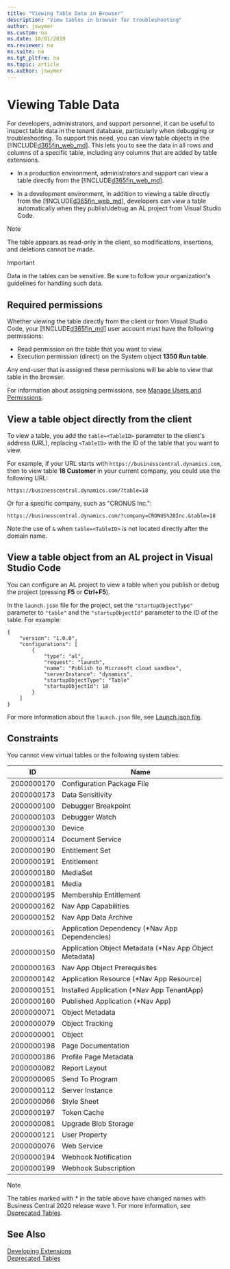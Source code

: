 ```yaml
---
title: "Viewing Table Data in Browser"
description: "View tables in browser for troubleshooting"
author: jswymer
ms.custom: na
ms.date: 10/01/2019
ms.reviewer: na
ms.suite: na
ms.tgt_pltfrm: na
ms.topic: article
ms.author: jswymer
---
```


# Viewing Table Data

For developers, administrators, and support personnel, it can be useful to inspect table data in the tenant database, particularly when debugging or troubleshooting. To support this need, you can view table objects in the [!INCLUDE[d365fin_web_md](includes/d365fin_web_md.md)]. This lets you to see the data in all rows and columns of a specific table, including any columns that are added by table extensions.

- In a production environment, administrators and support can view a table directly from the [!INCLUDE[d365fin_web_md](includes/d365fin_web_md.md)].

- In a development environment, in addition to viewing a table directly from the [!INCLUDE[d365fin_web_md](includes/d365fin_web_md.md)], developers can view a table automatically when they publish/debug an AL project from Visual Studio Code.

> [!NOTE]  
> The table appears as read-only in the client, so modifications, insertions, and deletions cannot be made.

> [!IMPORTANT]  
> Data in the tables can be sensitive. Be sure to follow your organization's guidelines for handling such data. 

## Required permissions
Whether viewing the table directly from the client or from Visual Studio Code, your [!INCLUDE[d365fin_md](includes/d365fin_md.md)] user account must have the following permissions:

- Read permission on the table that you want to view.
- Execution permission (direct) on the System object **1350 Run table**.

Any end-user that is assigned these permissions will be able to view that table in the browser.

For information about assigning permissions, see [Manage Users and Permissions](/dynamics365/financials/ui-how-users-permissions).
 
## View a table object directly from the client
To view a table, you add the `table=<TableID>` parameter to the client's address (URL), replacing `<TableID>` with the ID of the table that you want to view.

For example, if your URL starts with `https://businesscentral.dynamics.com`, then to view table **18 Customer** in your current company, you could use the following URL:

```
https://businesscentral.dynamics.com/?table=18

```

Or for a specific company, such as "CRONUS Inc.":

```
https://businesscentral.dynamics.com/?company=CRONUS%20Inc.&table=18

```

Note the use of `&` when `table=<TableID>` is not located directly after the domain name.

## View a table object from an AL project in Visual Studio Code
You can configure an AL project to view a table when you publish or debug the project (pressing **F5** or **Ctrl+F5**). 

In the `launch.json` file for the project, set the `"startupObjectType"` parameter to `"table"` and the `"startupObjectId"` parameter to the ID of the table. For example:

```
{
    "version": "1.0.0",
    "configurations": [
        {
            "type": "al",
            "request": "launch",
            "name": "Publish to Microsoft cloud sandbox",
            "serverInstance": "dynamics",
            "startupObjectType": "Table"
            "startupObjectId": 18
        }
    ]
} 

```

For more information about the `launch.json` file, see [Launch.json file](devenv-json-files.md#Launchjson).
<!--
U
sers: 
Must have read access to the table 
Must have execute permission on the Run Table System object 
Developers: 
Can only run a table through the web client so they require the same permissions 
Can set StartupObjectId to the ID of the table they want to inspect and StartupObjectType to "Table" and press Ctrl+F5 from VSCode to open the page. 
 
Append '?AID=FIN&table={YourTableId}'    
 
Limitations: 
By design: Nobody can access Internal tables, independent of permissions 
Known limitation: Viewing and scrolling through large tables has bad performance characteristics. 

-->
## Constraints
You cannot view virtual tables or the following system tables:

|  ID  |  Name  |
|------|--------|
| 2000000170 |Configuration Package File|
| 2000000173 |Data Sensitivity|
| 2000000100 |Debugger Breakpoint|
| 2000000103 |Debugger Watch|
| 2000000130 |Device|
| 2000000114 |Document Service|
| 2000000190 |Entitlement Set|
| 2000000191 |Entitlement|
| 2000000180 |MediaSet|
| 2000000181 |Media|
| 2000000195 |Membership Entitlement|
| 2000000162 |Nav App Capabilities|
| 2000000152 |Nav App Data Archive|
| 2000000161 |Application Dependency (*Nav App Dependencies)|
| 2000000150 |Application Object Metadata (*Nav App Object Metadata)|
| 2000000163 |Nav App Object Prerequisites|
| 2000000142 |Application Resource (*Nav App Resource)|
| 2000000151 |Installed Application (*Nav App TenantApp)|
| 2000000160 |Published Application (*Nav App)|
| 2000000071 |Object Metadata|
| 2000000079 |Object Tracking|
| 2000000001 |Object|
| 2000000198 |Page Documentation|
| 2000000186 |Profile Page Metadata|
| 2000000082 |Report Layout|
| 2000000065 |Send To Program|
| 2000000112 |Server Instance|
| 2000000066 |Style Sheet|
| 2000000197 |Token Cache|
| 2000000081 |Upgrade Blob Storage|
| 2000000121 |User Property|
| 2000000076 |Web Service|
| 2000000194 |Webhook Notification|
| 2000000199 |Webhook Subscription|

> [!NOTE]  
> The tables marked with * in the table above have changed names with Business Central 2020 release wave 1. For more information, see [Deprecated Tables](../upgrade/deprecated-tables.md).

## See Also  

[Developing Extensions](devenv-dev-overview.md)  
[Deprecated Tables](../upgrade/deprecated-tables.md)
